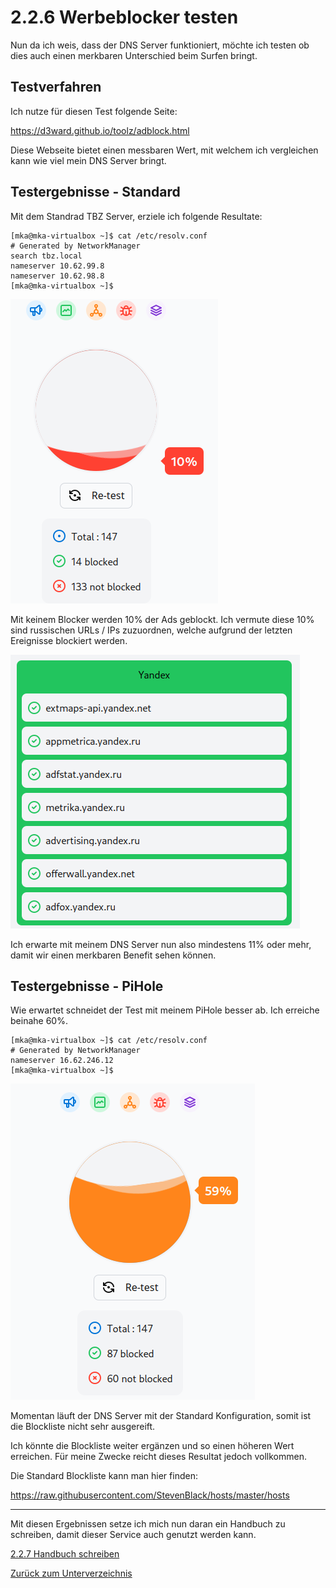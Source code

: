 # 2.2.6 Werbeblocker testen

Nun da ich weis, dass der DNS Server funktioniert, möchte ich testen ob dies auch einen merkbaren Unterschied beim Surfen bringt.

## Testverfahren

Ich nutze für diesen Test folgende Seite:

<https://d3ward.github.io/toolz/adblock.html>

Diese Webseite bietet einen messbaren Wert, mit welchem ich vergleichen kann wie viel mein DNS Server bringt.

## Testergebnisse - Standard

Mit dem Standrad TBZ Server, erziele ich folgende Resultate:

```
[mka@mka-virtualbox ~]$ cat /etc/resolv.conf
# Generated by NetworkManager
search tbz.local
nameserver 10.62.99.8
nameserver 10.62.98.8
[mka@mka-virtualbox ~]$ 
```

![Testresultat](../../Ressourcen/Bilder/nebenprojekt/test_result-no-blocker.PNG)

Mit keinem Blocker werden 10% der Ads geblockt. Ich vermute diese 10% sind russischen URLs / IPs zuzuordnen, welche aufgrund der letzten Ereignisse blockiert werden.

![Yandex](../../Ressourcen/Bilder/nebenprojekt/yandex_urls_allowed.png)

Ich erwarte mit meinem DNS Server nun also mindestens 11% oder mehr, damit wir einen merkbaren Benefit sehen können.

## Testergebnisse - PiHole

Wie erwartet schneidet der Test mit meinem PiHole besser ab. Ich erreiche beinahe 60%.

```
[mka@mka-virtualbox ~]$ cat /etc/resolv.conf
# Generated by NetworkManager
nameserver 16.62.246.12
[mka@mka-virtualbox ~]$ 
```

![Testresultat](../../Ressourcen/Bilder/nebenprojekt/test_result-with-blocker.PNG)

Momentan läuft der DNS Server mit der Standard Konfiguration, somit ist die Blockliste nicht sehr ausgereift.

Ich könnte die Blockliste weiter ergänzen und so einen höheren Wert erreichen. Für meine Zwecke reicht dieses Resultat jedoch vollkommen.

Die Standard Blockliste kann man hier finden:

<https://raw.githubusercontent.com/StevenBlack/hosts/master/hosts>

-----

Mit diesen Ergebnissen setze ich mich nun daran ein Handbuch zu schreiben, damit dieser Service auch genutzt werden kann.

[2.2.7 Handbuch schreiben](./handbuch.md)

[Zurück zum Unterverzeichnis](../README.md)
